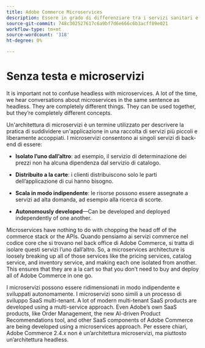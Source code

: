 ```yaml
---
title: Adobe Commerce Microservices
description: Essere in grado di differenziare tra i servizi sanitari e i microservizi in quanto si riferiscono al commercio Adobe.
source-git-commit: 748c302527617c6a9bf7d6e666c6b3acff89e021
workflow-type: tm+mt
source-wordcount: '318'
ht-degree: 0%

---
```



# Senza testa e microservizi

It is important not to confuse headless with microservices. A lot of the time, we hear conversations about microservices in the same sentence as headless. They are completely different things. They can be used together, but they’re completely different concepts.

Un&#39;architettura di microservizi è un termine utilizzato per descrivere la pratica di suddividere un&#39;applicazione in una raccolta di servizi più piccoli e liberamente accoppiati. I microservizi consentono ai singoli servizi di back-end di essere:

- **Isolato l’uno dall’altro**: ad esempio, il servizio di determinazione dei prezzi non ha alcuna dipendenza dal servizio di catalogo.

- **Distribuito a la carte**: i clienti distribuiscono solo le parti dell’applicazione di cui hanno bisogno.

- **Scala in modo indipendente**: le risorse possono essere assegnate a servizi ad alta domanda, ad esempio alla ricerca di scorte.

- **Autonomously developed**—Can be developed and deployed independently of one another.

Microservices have nothing to do with chopping the head off of the commerce stack or the APIs. Quando pensiamo ai servizi commerce nel codice core che si trovano nel back office di Adobe Commerce, si tratta di isolare questi servizi l’uno dall’altro. So, a microservices architecture is loosely breaking up all of those services like the pricing services, catalog service, and inventory service, and making each one isolated from another. This ensures that they are a la cart so that you don’t need to buy and deploy all of Adobe Commerce in one go.

I microservizi possono essere ridimensionati in modo indipendente e sviluppati autonomamente. I microservizi sono simili a un processo di sviluppo SaaS multi-tenant. A lot of modern multi-tenant SaaS products are developed using a multi-service approach. Even Adobe’s own SaaS products, like Order Management, the new AI-driven Product Recommendations tool, and other SaaS components of Adobe Commerce are being developed using a microservices approach. Per essere chiari, Adobe Commerce 2.4.x non è un’architettura microservizi, ma piuttosto un’architettura headless.
